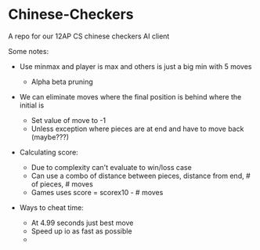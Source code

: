 # Chinese-Checkers
A repo for our 12AP CS chinese checkers AI client

Some notes:

- Use minmax and player is max and others is just a big min with 5 moves
	- Alpha beta pruning

- We can eliminate moves where the final position is behind where the initial is
	- Set value of move to -1
	- Unless exception where pieces are at end and have to move back (maybe???)

- Calculating score:
	- Due to complexity can't evaluate to win/loss case
	- Can use a combo of distance between pieces, distance from end, # of pieces, # moves
	- Games uses score = scorex10 - # moves

- Ways to cheat time:
	- At 4.99 seconds just best move
	- Speed up io as fast as possible
	- 